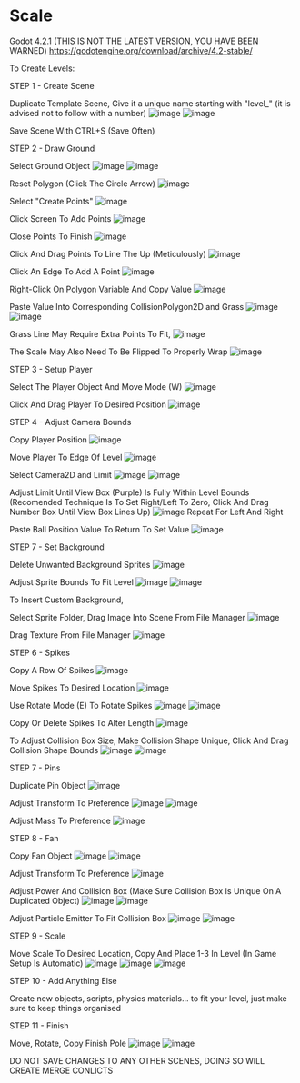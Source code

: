 # Scale
 
Godot 4.2.1 (THIS IS NOT THE LATEST VERSION, YOU HAVE BEEN WARNED)
https://godotengine.org/download/archive/4.2-stable/


To Create Levels:

STEP 1 - Create Scene

Duplicate Template Scene, Give it a unique name starting with "level_" (it is advised not to follow with a number)
![image](https://github.com/user-attachments/assets/673f5eee-0e56-43b3-9724-5a3d12137ffe)
![image](https://github.com/user-attachments/assets/a94ddf42-de4b-4817-b673-9a3a80989f0d)

Save Scene With CTRL+S (Save Often)

STEP 2 - Draw Ground

Select Ground Object
![image](https://github.com/user-attachments/assets/029ec3d0-ba78-4638-bc4e-54a35dd83eef)
![image](https://github.com/user-attachments/assets/a55b5670-6743-49e5-9b92-d8ba0b4291d3)


Reset Polygon (Click The Circle Arrow)
![image](https://github.com/user-attachments/assets/b70af19f-17ca-4913-b121-eeb6b3bef8f1)

Select "Create Points"
![image](https://github.com/user-attachments/assets/5a33fcf8-e1e2-40e0-8002-e64244ec2668)

Click Screen To Add Points
![image](https://github.com/user-attachments/assets/77d87c9f-978a-4d59-8ee9-d7f2552f5a64)

Close Points To Finish
![image](https://github.com/user-attachments/assets/9fce44a0-f6ca-415f-86ea-4947ae1e89d4)

Click And Drag Points To Line The Up (Meticulously)
![image](https://github.com/user-attachments/assets/9dbba457-0ac5-4a8f-a76b-4f6b3a05623f)

Click An Edge To Add A Point
![image](https://github.com/user-attachments/assets/0a385e4c-1f4b-488b-8e73-2fe3e8659344)

Right-Click On Polygon Variable And Copy Value
![image](https://github.com/user-attachments/assets/b4fe59d7-4022-4dd1-ac79-beafe9c59025)

Paste Value Into Corresponding CollisionPolygon2D and Grass
![image](https://github.com/user-attachments/assets/97e61178-b4f0-46db-8186-6526902e008a)
![image](https://github.com/user-attachments/assets/3e9e9fb1-fbe1-4a59-a17e-ccee5b8f8975)

Grass Line May Require Extra Points To Fit,
![image](https://github.com/user-attachments/assets/8e31aa4d-93c3-45db-b42b-93cce868ecf6)

The Scale May Also Need To Be Flipped To Properly Wrap
![image](https://github.com/user-attachments/assets/f55c16c3-3d04-49d5-82cb-3d6b8a9b4050)


STEP 3 - Setup Player

Select The Player Object And Move Mode (W)
![image](https://github.com/user-attachments/assets/9ce0fb9f-86b4-4d3a-a156-216df689eaa0)

Click And Drag Player To Desired Position
![image](https://github.com/user-attachments/assets/ab1f6570-e33d-4737-bd63-71c377ec989a)


STEP 4 - Adjust Camera Bounds

Copy Player Position
![image](https://github.com/user-attachments/assets/853e8399-23e4-4268-a2c3-61f4b9da9c51)

Move Player To Edge Of Level
![image](https://github.com/user-attachments/assets/be373626-cb1c-4c2c-a1a3-381524700e49)

Select Camera2D and Limit
![image](https://github.com/user-attachments/assets/eb4537f9-f020-4bab-9c10-4aa2492581ba)
![image](https://github.com/user-attachments/assets/fdc39dc1-0f20-4755-84ed-ae518fd474fb)

Adjust Limit Until View Box (Purple) Is Fully Within Level Bounds
(Recomended Technique Is To Set Right/Left To Zero, Click And Drag Number Box Until View Box Lines Up)
![image](https://github.com/user-attachments/assets/3362c26b-3d59-4853-84c1-5e279fe14205)
Repeat For Left And Right

Paste Ball Position Value To Return To Set Value
![image](https://github.com/user-attachments/assets/1307611b-4e7a-422a-b98d-99769d1f4d88)


STEP 7 - Set Background

Delete Unwanted Background Sprites
![image](https://github.com/user-attachments/assets/4f061d89-9af1-4f77-a691-b521f17d3b81)

Adjust Sprite Bounds To Fit Level
![image](https://github.com/user-attachments/assets/6dcac346-898f-4b57-ba21-cecda738da58)
![image](https://github.com/user-attachments/assets/aee9dc30-aef2-4878-b07c-d33bf108ed83)

To Insert Custom Background, 

Select Sprite Folder, Drag Image Into Scene From File Manager
![image](https://github.com/user-attachments/assets/b1fb5fcf-3f98-468e-af07-5216ebfe2f0e)

Drag Texture From File Manager
![image](https://github.com/user-attachments/assets/dcab83b2-ceb9-40fa-a802-84e3298d2cad)



STEP 6 - Spikes

Copy A Row Of Spikes
![image](https://github.com/user-attachments/assets/5af6ed2d-13b8-445e-bbbd-48c320a63d4b)

Move Spikes To Desired Location
![image](https://github.com/user-attachments/assets/9da43492-615e-496a-8351-71cbf56b9c25)

Use Rotate Mode (E) To Rotate Spikes
![image](https://github.com/user-attachments/assets/d9b88d92-04fe-43a0-9fe0-2fe0ebe8bce0)
![image](https://github.com/user-attachments/assets/5f7e00d4-41d0-4fbc-9e44-7f6fac75bfff)

Copy Or Delete Spikes To Alter Length
![image](https://github.com/user-attachments/assets/4a86bf72-f361-4ad9-b6f3-a59f6af2fb33)

To Adjust Collision Box Size, Make Collision Shape Unique, Click And Drag Collision Shape Bounds
![image](https://github.com/user-attachments/assets/726f0385-e875-47d5-b090-b3024d4e5a2f)
![image](https://github.com/user-attachments/assets/1d7805fd-7b43-456a-9dbe-ca592002ace4)


STEP 7 - Pins

Duplicate Pin Object
![image](https://github.com/user-attachments/assets/cb94d017-5c25-4da4-b2ed-386fb06ae4eb)

Adjust Transform To Preference
![image](https://github.com/user-attachments/assets/380e1b69-06a6-42e1-b1e4-f93322190e01)
![image](https://github.com/user-attachments/assets/69d0f09d-d48d-43ca-baed-bdcbaa08c3e8)

Adjust Mass To Preference
![image](https://github.com/user-attachments/assets/dd0e4a9e-172f-44b3-834b-71b385c021b2)


STEP 8 - Fan

Copy Fan Object
![image](https://github.com/user-attachments/assets/13330ab4-a0b4-403f-8a1e-780559f0538c)
![image](https://github.com/user-attachments/assets/fc0ca304-26de-444b-93c6-7be446cb4a15)

Adjust Transform To Preference
![image](https://github.com/user-attachments/assets/176b25c7-8312-43a4-820d-b0533a38ad38)

Adjust Power And Collision Box (Make Sure Collision Box Is Unique On A Duplicated Object)
![image](https://github.com/user-attachments/assets/0db6c276-499a-42d5-9bb8-ba4a108257e9)
![image](https://github.com/user-attachments/assets/b34493dd-07b1-4458-a215-ff71d66d0def)

Adjust Particle Emitter To Fit Collision Box
![image](https://github.com/user-attachments/assets/954bc387-1b56-4165-ab7c-b503cc544fd1)
![image](https://github.com/user-attachments/assets/6542eb9b-884a-4b97-86f6-cfbe34c20d88)



STEP 9 - Scale

Move Scale To Desired Location, Copy And Place 1-3 In Level (In Game Setup Is Automatic)
![image](https://github.com/user-attachments/assets/9d7dc3c7-3843-4627-b91f-2800a405c663)
![image](https://github.com/user-attachments/assets/379ac0c5-97c1-44b4-9f48-5e4f145528da)
![image](https://github.com/user-attachments/assets/2d1dfdfa-1358-49af-9b9c-dad51a5dc153)

STEP 10 - Add Anything Else

Create new objects, scripts, physics materials... to fit your level, just make sure to keep things organised


STEP 11 - Finish

Move, Rotate, Copy Finish Pole
![image](https://github.com/user-attachments/assets/6bc072bb-a7e2-41fc-a2c0-7e4f3bd25101)
![image](https://github.com/user-attachments/assets/1484874b-a7da-43d7-b027-510c273c3278)


DO NOT SAVE CHANGES TO ANY OTHER SCENES, DOING SO WILL CREATE MERGE CONLICTS
